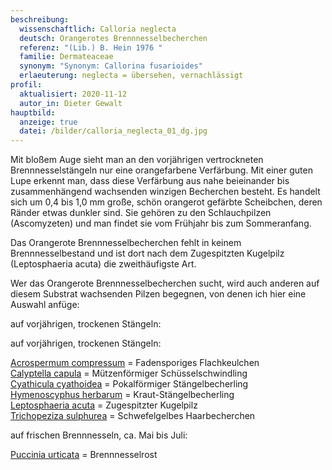 ```yaml
---
beschreibung:
  wissenschaftlich: Calloria neglecta
  deutsch: Orangerotes Brennnesselbecherchen
  referenz: "(Lib.) B. Hein 1976 "
  familie: Dermateaceae
  synonym: "Synonym: Callorina fusarioides"
  erlaeuterung: neglecta = übersehen, vernachlässigt
profil:
  aktualisiert: 2020-11-12
  autor_in: Dieter Gewalt
hauptbild:
  anzeige: true
  datei: /bilder/calloria_neglecta_01_dg.jpg
---
```

Mit bloßem Auge sieht man an den vorjährigen vertrockneten Brennnesselstängeln nur eine orangefarbene Verfärbung. Mit einer guten Lupe erkennt man, dass diese Verfärbung aus nahe beieinander bis zusammenhängend wachsenden winzigen Becherchen besteht. Es handelt sich um 0,4 bis 1,0 mm große, schön orangerot gefärbte Scheibchen, deren Ränder etwas dunkler sind. Sie gehören zu den Schlauchpilzen (Ascomyzeten) und man findet sie vom Frühjahr bis zum Sommeranfang.

Das Orangerote Brennnesselbecherchen fehlt in keinem Brennnesselbestand und ist dort nach dem Zugespitzten Kugelpilz (Leptosphaeria acuta) die zweithäufigste Art. 

Wer das Orangerote Brennnesselbecherchen sucht, wird auch anderen auf diesem Substrat wachsenden Pilzen begegnen, von denen ich hier eine Auswahl anfüge:

auf vorjährigen, trockenen Stängeln:

auf vorjährigen, trockenen Stängeln:

[Acrospermum compressum](/pilze/acrospermum-fadensporiges-flachkeulchen)  =  Fadensporiges Flachkeulchen\
[Calyptella capula](/pilze/calyptella-capula-mützenförmiger-schüsselschwindling)  =  Mützenförmiger Schüsselschwindling\
[Cyathicula cyathoidea](/pilze/cyathicula-cyathoidea-pokalförmiger-stängelbecherling)  =  Pokalförmiger Stängelbecherling\
[Hymenoscyphus herbarum](/pilze/hymenoscyhus-herbarum-kraut-stängelbecherling)  =  Kraut-Stängelbecherling\
[Leptosphaeria acuta](/pilze/leptosphaeria-acuta-zugespitzter-kugelpilz)  = Zugespitzter Kugelpilz\
[Trichopeziza sulphurea](/pilze/trichopeziza-sulphurea-schwefelgelbes-haarbecherchen)  =  Schwefelgelbes Haarbecherchen

auf frischen Brennnesseln, ca. Mai bis Juli:

[Puccinia urticata](/pilze/puccinia-urticata-brennnesselrost)  =  Brennnesselrost